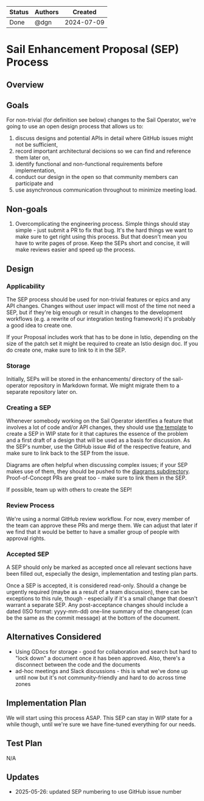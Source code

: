 |Status                                             | Authors      | Created    | 
|---------------------------------------------------|--------------|------------|
|Done                                               | @dgn         | 2024-07-09 |

# Sail Enhancement Proposal (SEP) Process

## Overview


## Goals
For non-trivial (for definition see below) changes to the Sail Operator, we're going to use an open design process that allows us to:
1. discuss designs and potential APIs in detail where GitHub issues might not be sufficient,
1. record important architectural decisions so we can find and reference them later on,
1. identify functional and non-functional requirements before implementation,
1. conduct our design in the open so that community members can participate and
1. use asynchronous communication throughout to minimize meeting load.

## Non-goals
1. Overcomplicating the engineering process. Simple things should stay simple - just submit a PR to fix that bug. It's the hard things we want to make sure to get right using this process. But that doesn't mean you have to write pages of prose. Keep the SEPs short and concise, it will make reviews easier and speed up the process.

## Design

### Applicability
The SEP process should be used for non-trivial features or epics and any API changes. Changes without user impact will most of the time not need a SEP, but if they're big enough or result in changes to the development workflows (e.g. a rewrite of our integration testing framework) it's probably a good idea to create one.

If your Proposal includes work that has to be done in Istio, depending on the size of the patch set it might be required to create an Istio design doc. If you do create one, make sure to link to it in the SEP.

### Storage
Initially, SEPs will be stored in the enhancements/ directory of the sail-operator repository in Markdown format. We might migrate them to a separate repository later on.

### Creating a SEP
Whenever somebody working on the Sail Operator identifies a feature that involves a lot of code and/or API changes, they should use [the template](./SEP0-template.md) to create a SEP in WIP state for it that captures the essence of the problem and a first draft of a design that will be used as a basis for discussion. As the SEP's number, use the GitHub issue #id of the respective feature, and make sure to link back to the SEP from the issue.

Diagrams are often helpful when discussing complex issues; if your SEP makes use of them, they should be pushed to the [diagrams subdirectory](./diagrams/). Proof-of-Concept PRs are great too - make sure to link them in the SEP.

If possible, team up with others to create the SEP!

### Review Process
We're using a normal GitHub review workflow. For now, every member of the team can approve these PRs and merge them. We can adjust that later if we find that it would be better to have a smaller group of people with approval rights.

### Accepted SEP
A SEP should only be marked as accepted once all relevant sections have been filled out, especially the design, implementation and testing plan parts.

Once a SEP is accepted, it is considered read-only. Should a change be urgently required (maybe as a result of a team discussion), there can be exceptions to this rule, though - especially if it's a small change that doesn't warrant a separate SEP. Any post-acceptance changes should include a dated (ISO format: yyyy-mm-dd) one-line summary of the changeset (can be the same as the commit message) at the bottom of the document.

## Alternatives Considered

* Using GDocs for storage - good for collaboration and search but hard to "lock down" a document once it has been approved. Also, there's a disconnect between the code and the documents
* ad-hoc meetings and Slack discussions - this is what we've done up until now but it's not community-friendly and hard to do across time zones

## Implementation Plan

We will start using this process ASAP. This SEP can stay in WIP state for a while though, until we're sure we have fine-tuned everything for our needs.

## Test Plan

N/A

## Updates
* 2025-05-26: updated SEP numbering to use GitHub issue number
